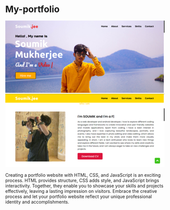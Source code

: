 # My-portfolio

![Alt text](Demo1.png)
![Alt text](Demo2.png)

Creating a portfolio website with HTML, CSS, and JavaScript is an exciting process. HTML provides structure, CSS adds style, and JavaScript brings interactivity. Together, they enable you to showcase your skills and projects effectively, leaving a lasting impression on visitors. Embrace the creative process and let your portfolio website reflect your unique professional identity and accomplishments.
